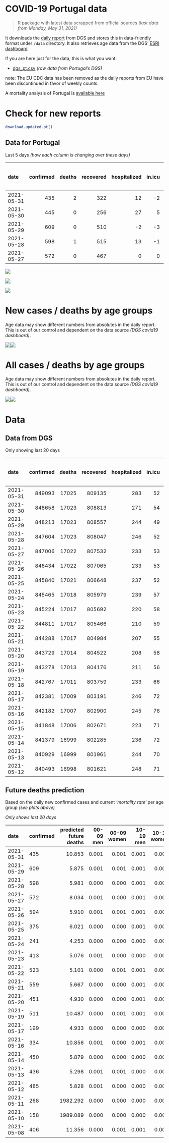 COVID-19 Portugal data
================

> R package with latest data scrapped from official sources *(last data
> from Monday, May 31, 2021)*

It downloads the [daily
report](https://covid19.min-saude.pt/relatorio-de-situacao/) from DGS
and stores this in data-friendly format under `/data` directory. It also
retrieves age data from the DGS’ [ESRI
dashboard](https://covid19.min-saude.pt/ponto-de-situacao-atual-em-portugal/)

If you are here just for the data, this is what you want:

-   [dgs\_pt.csv](raw/master/data/dgs_pt.csv) *(raw data from Portugal’s
    DGS)*

note: The EU CDC data has been removed as the daily reports from EU have
been discontinued in favor of weekly counts.

A mortality analysis of Portugal is [available
here](https://averissimo.github.io/covid19-analysis/mortality.html)

# Check for new reports

``` r
download.updated.pt()
```

## Data for Portugal

Last 5 days *(how each column is changing over these days)*

| date       | confirmed | deaths | recovered | hospitalized | in.icu | first vaccine | second vaccine | confirmed m 00-09 | confirmed w 00-09 | confirmed m 10-19 | confirmed w 10-19 | confirmed m 20-29 | confirmed w 20-29 | confirmed m 30-39 | confirmed w 30-39 | confirmed m 40-49 | confirmed w 40-49 | confirmed m 50-59 | confirmed w 50-59 | confirmed m 60-69 | confirmed w 60-69 | confirmed m 70-79 | confirmed w 70-79 | confirmed m 80+ | confirmed w 80+ | death m 00-09 | death w 00-09 | death m 10-19 | death w 10-19 | death m 20-29 | death w 20-29 | death m 30-39 | death w 30-39 | death m 40-49 | death w 40-49 | death m 50-59 | death w 50-59 | death m 60-69 | death w 60-69 | death m 70-79 | death w 70-79 | death m 80+ | death w 80+ |
|:-----------|----------:|-------:|----------:|-------------:|-------:|--------------:|---------------:|------------------:|------------------:|------------------:|------------------:|------------------:|------------------:|------------------:|------------------:|------------------:|------------------:|------------------:|------------------:|------------------:|------------------:|------------------:|------------------:|----------------:|----------------:|--------------:|--------------:|--------------:|--------------:|--------------:|--------------:|--------------:|--------------:|--------------:|--------------:|--------------:|--------------:|--------------:|--------------:|--------------:|--------------:|------------:|------------:|
| 2021-05-31 |       435 |      2 |       322 |           12 |     -2 |            NA |             NA |                NA |                NA |                NA |                NA |                NA |                NA |                NA |                NA |                NA |                NA |                NA |                NA |                NA |                NA |                NA |                NA |              NA |              NA |            NA |            NA |            NA |            NA |            NA |            NA |            NA |            NA |            NA |            NA |            NA |            NA |            NA |            NA |            NA |            NA |          NA |          NA |
| 2021-05-30 |       445 |      0 |       256 |           27 |      5 |            NA |             NA |                NA |                NA |                NA |                NA |                NA |                NA |                NA |                NA |                NA |                NA |                NA |                NA |                NA |                NA |                NA |                NA |              NA |              NA |            NA |            NA |            NA |            NA |            NA |            NA |            NA |            NA |            NA |            NA |            NA |            NA |            NA |            NA |            NA |            NA |          NA |          NA |
| 2021-05-29 |       609 |      0 |       510 |           -2 |     -3 |            NA |             NA |                14 |                14 |                38 |                49 |                52 |                43 |                60 |                45 |                56 |                61 |                39 |                39 |                33 |                17 |                 9 |                16 |               7 |              10 |             0 |             0 |             0 |             0 |             0 |             0 |             0 |             0 |             0 |             0 |             0 |             0 |             0 |             0 |             0 |             0 |           0 |           0 |
| 2021-05-28 |       598 |      1 |       515 |           13 |     -1 |        115353 |         160673 |                 6 |                 3 |                48 |                43 |                44 |                50 |                63 |                46 |                51 |                60 |                45 |                59 |                14 |                20 |                21 |                 7 |               7 |               9 |             0 |             0 |             0 |             0 |             0 |             0 |             0 |             0 |             0 |             0 |             0 |             0 |             1 |             0 |             0 |             0 |           0 |           0 |
| 2021-05-27 |       572 |      0 |       467 |            0 |      0 |         44393 |          43451 |                13 |                 6 |                30 |                38 |                52 |                53 |                55 |                36 |                43 |                49 |                34 |                56 |                33 |                23 |                 5 |                 9 |               9 |              28 |             0 |             0 |             0 |             0 |             0 |             0 |             0 |             0 |             0 |             0 |             0 |             0 |             0 |             0 |             0 |             0 |           0 |           0 |

![](README_files/figure-gfm/totals-1.svg)<!-- -->

![](README_files/figure-gfm/differential-1.svg)<!-- -->

![](README_files/figure-gfm/differential_7days-1.svg)<!-- -->

# New cases / deaths by age groups

Age data may show different numbers from absolutes in the daily report.
This is out of our control and dependent on the data source *(DGS
covid19 dashboard)*.

![](README_files/figure-gfm/new_cases_deaths-1.svg)<!-- -->![](README_files/figure-gfm/new_cases_deaths-2.svg)<!-- -->

# All cases / deaths by age groups

Age data may show different numbers from absolutes in the daily report.
This is out of our control and dependent on the data source *(DGS
covid19 dashboard)*.

![](README_files/figure-gfm/total_cases_deaths-1.svg)<!-- -->![](README_files/figure-gfm/total_cases_deaths-2.svg)<!-- -->

# Data

## Data from DGS

Only showing last 20 days

| date       | confirmed | deaths | recovered | hospitalized | in.icu | confirmed m 00-09 | confirmed w 00-09 | confirmed m 10-19 | confirmed w 10-19 | confirmed m 20-29 | confirmed w 20-29 | confirmed m 30-39 | confirmed w 30-39 | confirmed m 40-49 | confirmed w 40-49 | confirmed m 50-59 | confirmed w 50-59 | confirmed m 60-69 | confirmed w 60-69 | confirmed m 70-79 | confirmed w 70-79 | confirmed m 80+ | confirmed w 80+ | death m 00-09 | death w 00-09 | death m 10-19 | death w 10-19 | death m 20-29 | death w 20-29 | death m 30-39 | death w 30-39 | death m 40-49 | death w 40-49 | death m 50-59 | death w 50-59 | death m 60-69 | death w 60-69 | death m 70-79 | death w 70-79 | death m 80+ | death w 80+ | first vaccine | second vaccine |
|:-----------|----------:|-------:|----------:|-------------:|-------:|------------------:|------------------:|------------------:|------------------:|------------------:|------------------:|------------------:|------------------:|------------------:|------------------:|------------------:|------------------:|------------------:|------------------:|------------------:|------------------:|----------------:|----------------:|--------------:|--------------:|--------------:|--------------:|--------------:|--------------:|--------------:|--------------:|--------------:|--------------:|--------------:|--------------:|--------------:|--------------:|--------------:|--------------:|------------:|------------:|--------------:|---------------:|
| 2021-05-31 |    849093 |  17025 |    809135 |          283 |     52 |             24018 |             22906 |             39270 |             39651 |             57431 |             64327 |             56164 |             66036 |             62559 |             78412 |             55459 |             70301 |             41429 |             45168 |             26388 |             29627 |           23152 |           46428 |             1 |             1 |             1 |             1 |             7 |             5 |            23 |            20 |            92 |            63 |           332 |           132 |          1069 |           463 |          2286 |          1343 |        5131 |        6055 |       3684821 |        1787668 |
| 2021-05-30 |    848658 |  17023 |    808813 |          271 |     54 |                NA |                NA |                NA |                NA |                NA |                NA |                NA |                NA |                NA |                NA |                NA |                NA |                NA |                NA |                NA |                NA |              NA |              NA |            NA |            NA |            NA |            NA |            NA |            NA |            NA |            NA |            NA |            NA |            NA |            NA |            NA |            NA |            NA |            NA |          NA |          NA |            NA |             NA |
| 2021-05-29 |    848213 |  17023 |    808557 |          244 |     49 |             23983 |             22891 |             39212 |             39594 |             57353 |             64233 |             56083 |             65974 |             62510 |             78338 |             55369 |             70253 |             41406 |             45135 |             26360 |             29604 |           23139 |           46407 |             1 |             1 |             1 |             1 |             7 |             5 |            23 |            20 |            92 |            63 |           332 |           132 |          1068 |           463 |          2286 |          1343 |        5131 |        6054 |            NA |             NA |
| 2021-05-28 |    847604 |  17023 |    808047 |          246 |     52 |             23969 |             22877 |             39174 |             39545 |             57301 |             64190 |             56023 |             65929 |             62454 |             78277 |             55330 |             70214 |             41373 |             45118 |             26351 |             29588 |           23132 |           46397 |             1 |             1 |             1 |             1 |             7 |             5 |            23 |            20 |            92 |            63 |           332 |           132 |          1068 |           463 |          2286 |          1343 |        5131 |        6054 |       3666216 |        1776366 |
| 2021-05-27 |    847006 |  17022 |    807532 |          233 |     53 |             23963 |             22874 |             39126 |             39502 |             57257 |             64140 |             55960 |             65883 |             62403 |             78217 |             55285 |             70155 |             41359 |             45098 |             26330 |             29581 |           23125 |           46388 |             1 |             1 |             1 |             1 |             7 |             5 |            23 |            20 |            92 |            63 |           332 |           132 |          1067 |           463 |          2286 |          1343 |        5131 |        6054 |       3550863 |        1615693 |
| 2021-05-26 |    846434 |  17022 |    807065 |          233 |     53 |             23950 |             22868 |             39096 |             39464 |             57205 |             64087 |             55905 |             65847 |             62360 |             78168 |             55251 |             70099 |             41326 |             45075 |             26325 |             29572 |           23116 |           46360 |             1 |             1 |             1 |             1 |             7 |             5 |            23 |            20 |            92 |            63 |           332 |           132 |          1067 |           463 |          2286 |          1343 |        5131 |        6054 |       3506470 |        1572242 |
| 2021-05-25 |    845840 |  17021 |    806648 |          237 |     52 |             23932 |             22852 |             39068 |             39428 |             57148 |             64031 |             55840 |             65806 |             62318 |             78121 |             55209 |             70043 |             41296 |             45053 |             26320 |             29561 |           23108 |           46347 |             1 |             1 |             1 |             1 |             7 |             5 |            23 |            20 |            92 |            63 |           332 |           132 |          1067 |           463 |          2286 |          1343 |        5131 |        6053 |       3456990 |        1552920 |
| 2021-05-24 |    845465 |  17018 |    805979 |          239 |     57 |             23939 |             22846 |             39036 |             39412 |             57117 |             64007 |             55794 |             65770 |             62292 |             78081 |             55179 |             70012 |             41286 |             45039 |             26316 |             29555 |           23097 |           46330 |             1 |             1 |             1 |             1 |             7 |             5 |            22 |            20 |            92 |            62 |           332 |           132 |          1067 |           463 |          2286 |          1343 |        5131 |        6052 |            NA |             NA |
| 2021-05-23 |    845224 |  17017 |    805692 |          220 |     58 |             23935 |             22855 |             39027 |             39394 |             57098 |             63996 |             55784 |             65754 |             62268 |             78048 |             55154 |             70004 |             41267 |             45016 |             26310 |             29548 |           23093 |           46318 |             1 |             1 |             1 |             1 |             7 |             5 |            22 |            20 |            92 |            62 |           331 |           132 |          1067 |           463 |          2286 |          1343 |        5131 |        6052 |       3413468 |        1528496 |
| 2021-05-22 |    844811 |  17017 |    805466 |          210 |     59 |             23921 |             22846 |             39008 |             39364 |             57062 |             63948 |             55749 |             65725 |             62235 |             78031 |             55136 |             69972 |             41242 |             44987 |             26299 |             29536 |           23087 |           46310 |             1 |             1 |             1 |             1 |             7 |             5 |            22 |            20 |            92 |            62 |           331 |           132 |          1067 |           463 |          2286 |          1343 |        5131 |        6052 |            NA |             NA |
| 2021-05-21 |    844288 |  17017 |    804984 |          207 |     55 |             23913 |             22831 |             38985 |             39339 |             57005 |             63905 |             55684 |             65679 |             62194 |             77990 |             55105 |             69935 |             41225 |             44955 |             26283 |             29527 |           23085 |           46297 |             1 |             1 |             1 |             1 |             7 |             5 |            22 |            20 |            92 |            62 |           331 |           132 |          1067 |           463 |          2286 |          1343 |        5131 |        6052 |            NA |             NA |
| 2021-05-20 |    843729 |  17014 |    804522 |          208 |     58 |             23911 |             22832 |             38952 |             39301 |             56944 |             63846 |             55617 |             65641 |             62143 |             77930 |             55067 |             69907 |             41198 |             44928 |             26278 |             29517 |           23074 |           46290 |             1 |             1 |             1 |             1 |             7 |             5 |            22 |            20 |            92 |            62 |           331 |           132 |          1067 |           462 |          2286 |          1341 |        5131 |        6052 |       3396928 |        1516159 |
| 2021-05-19 |    843278 |  17013 |    804176 |          211 |     56 |             23903 |             22825 |             38924 |             39277 |             56891 |             63798 |             55579 |             65596 |             62106 |             77904 |             55039 |             69878 |             41192 |             44891 |             26264 |             29502 |           23066 |           46287 |             1 |             1 |             1 |             1 |             7 |             5 |            22 |            20 |            92 |            62 |           331 |           132 |          1067 |           462 |          2286 |          1341 |        5131 |        6051 |       3203905 |        1390715 |
| 2021-05-18 |    842767 |  17011 |    803759 |          233 |     66 |                NA |                NA |                NA |                NA |                NA |                NA |                NA |                NA |                NA |                NA |                NA |                NA |                NA |                NA |                NA |                NA |              NA |              NA |            NA |            NA |            NA |            NA |            NA |            NA |            NA |            NA |            NA |            NA |            NA |            NA |            NA |            NA |            NA |            NA |          NA |          NA |            NA |             NA |
| 2021-05-17 |    842381 |  17009 |    803191 |          246 |     72 |             23893 |             22807 |             38888 |             39251 |             56757 |             63706 |             55509 |             65527 |             62027 |             77844 |             54981 |             69815 |             41152 |             44835 |             26239 |             29475 |           23055 |           46269 |             1 |             1 |             1 |             1 |             7 |             5 |            21 |            20 |            91 |            62 |           331 |           132 |          1067 |           461 |          2285 |          1341 |        5131 |        6051 |       3147970 |        1367154 |
| 2021-05-16 |    842182 |  17007 |    802900 |          245 |     76 |             23898 |             22807 |             38874 |             39240 |             56749 |             63692 |             55488 |             65532 |             62010 |             77820 |             54965 |             69799 |             41133 |             44821 |             26230 |             29469 |           23050 |           46254 |             1 |             1 |             1 |             1 |             7 |             5 |            21 |            20 |            91 |            62 |           331 |           132 |          1067 |           461 |          2284 |          1340 |        5131 |        6051 |       3100195 |        1346459 |
| 2021-05-15 |    841848 |  17006 |    802671 |          223 |     71 |                NA |                NA |                NA |                NA |                NA |                NA |                NA |                NA |                NA |                NA |                NA |                NA |                NA |                NA |                NA |                NA |              NA |              NA |            NA |            NA |            NA |            NA |            NA |            NA |            NA |            NA |            NA |            NA |            NA |            NA |            NA |            NA |            NA |            NA |          NA |          NA |       3056719 |        1195927 |
| 2021-05-14 |    841379 |  16999 |    802285 |          236 |     72 |             23883 |             22804 |             38829 |             39198 |             56677 |             63632 |             55415 |             65492 |             61928 |             77741 |             54896 |             69731 |             41117 |             44760 |             26205 |             29457 |           23035 |           46231 |             1 |             1 |             1 |             1 |             7 |             5 |            21 |            20 |            91 |            62 |           331 |           131 |          1065 |           461 |          2282 |          1340 |        5129 |        6050 |       3033070 |        1139735 |
| 2021-05-13 |    840929 |  16999 |    801961 |          244 |     70 |             23881 |             22795 |             38817 |             39186 |             56614 |             63580 |             55382 |             65450 |             61893 |             77706 |             54860 |             69707 |             41096 |             44735 |             26192 |             29446 |           23027 |           46221 |             1 |             1 |             1 |             1 |             7 |             5 |            21 |            20 |            91 |            62 |           331 |           131 |          1065 |           461 |          2282 |          1340 |        5129 |        6050 |       2980170 |        1120138 |
| 2021-05-12 |    840493 |  16998 |    801621 |          248 |     71 |             23867 |             22779 |             38801 |             39168 |             56570 |             63536 |             55353 |             65429 |             61851 |             77665 |             54830 |             69674 |             41076 |             44713 |             26182 |             29427 |           23020 |           46214 |             1 |             1 |             1 |             1 |             7 |             5 |            21 |            20 |            91 |            62 |           331 |           131 |          1065 |           461 |          2282 |          1339 |        5129 |        6050 |       2926888 |        1105021 |

## Future deaths prediction

Based on the daily new confirmed cases and current *‘mortality rate’*
per age group *(see plots above)*

*Only shows last 20 days*

| date       | confirmed | predicted future deaths | 00-09 men | 00-09 women | 10-19 men | 10-19 women | 20-29 men | 20-29 women | 30-39 men | 30-39 women | 40-49 men | 40-49 women | 50-59 men | 50-59 women | 60-69 men | 60-69 women | 70-79 men | 70-79 women | 80+ men | 80+ women |
|:-----------|:----------|------------------------:|----------:|------------:|----------:|------------:|----------:|------------:|----------:|------------:|----------:|------------:|----------:|------------:|----------:|------------:|----------:|------------:|--------:|----------:|
| 2021-05-31 | 435       |                  10.853 |     0.001 |       0.001 |     0.001 |       0.001 |     0.010 |       0.007 |     0.033 |       0.019 |     0.072 |       0.059 |     0.539 |       0.090 |     0.593 |       0.338 |     2.426 |       1.043 |   2.881 |     2.739 |
| 2021-05-29 | 609       |                   5.875 |     0.001 |       0.001 |     0.001 |       0.001 |     0.006 |       0.003 |     0.025 |       0.014 |     0.082 |       0.049 |     0.233 |       0.073 |     0.852 |       0.174 |     0.780 |       0.725 |   1.551 |     1.304 |
| 2021-05-28 | 598       |                   5.981 |     0.000 |       0.000 |     0.001 |       0.001 |     0.005 |       0.004 |     0.026 |       0.014 |     0.075 |       0.048 |     0.269 |       0.111 |     0.361 |       0.205 |     1.819 |       0.317 |   1.551 |     1.174 |
| 2021-05-27 | 572       |                   8.034 |     0.001 |       0.000 |     0.001 |       0.001 |     0.006 |       0.004 |     0.023 |       0.011 |     0.063 |       0.039 |     0.204 |       0.105 |     0.852 |       0.236 |     0.433 |       0.408 |   1.995 |     3.652 |
| 2021-05-26 | 594       |                   5.910 |     0.001 |       0.001 |     0.001 |       0.001 |     0.007 |       0.004 |     0.027 |       0.012 |     0.062 |       0.038 |     0.251 |       0.105 |     0.774 |       0.226 |     0.433 |       0.499 |   1.773 |     1.695 |
| 2021-05-25 | 375       |                   6.021 |     0.000 |       0.000 |     0.001 |       0.000 |     0.004 |       0.002 |     0.019 |       0.011 |     0.038 |       0.032 |     0.180 |       0.058 |     0.258 |       0.144 |     0.347 |       0.272 |   2.438 |     2.217 |
| 2021-05-24 | 241       |                   4.253 |     0.000 |       0.000 |     0.000 |       0.000 |     0.002 |       0.001 |     0.004 |       0.005 |     0.035 |       0.027 |     0.150 |       0.015 |     0.490 |       0.236 |     0.520 |       0.317 |   0.886 |     1.565 |
| 2021-05-23 | 413       |                   5.076 |     0.001 |       0.000 |     0.000 |       0.001 |     0.004 |       0.004 |     0.014 |       0.009 |     0.049 |       0.014 |     0.108 |       0.060 |     0.645 |       0.297 |     0.953 |       0.544 |   1.330 |     1.043 |
| 2021-05-22 | 523       |                   5.101 |     0.000 |       0.001 |     0.001 |       0.001 |     0.007 |       0.003 |     0.027 |       0.014 |     0.060 |       0.033 |     0.186 |       0.069 |     0.439 |       0.328 |     1.386 |       0.408 |   0.443 |     1.695 |
| 2021-05-21 | 559       |                   5.667 |     0.000 |       0.000 |     0.001 |       0.001 |     0.007 |       0.005 |     0.027 |       0.012 |     0.075 |       0.048 |     0.227 |       0.053 |     0.697 |       0.277 |     0.433 |       0.453 |   2.438 |     0.913 |
| 2021-05-20 | 451       |                   4.930 |     0.000 |       0.000 |     0.001 |       0.001 |     0.006 |       0.004 |     0.016 |       0.014 |     0.054 |       0.021 |     0.168 |       0.054 |     0.155 |       0.379 |     1.213 |       0.680 |   1.773 |     0.391 |
| 2021-05-19 | 511       |                  10.487 |     0.000 |       0.001 |     0.001 |       0.001 |     0.016 |       0.007 |     0.029 |       0.021 |     0.116 |       0.048 |     0.347 |       0.118 |     1.032 |       0.574 |     2.166 |       1.224 |   2.438 |     2.348 |
| 2021-05-17 | 199       |                   4.933 |     0.000 |       0.000 |     0.000 |       0.000 |     0.001 |       0.001 |     0.009 |       0.002 |     0.025 |       0.019 |     0.096 |       0.030 |     0.490 |       0.144 |     0.780 |       0.272 |   1.108 |     1.956 |
| 2021-05-16 | 334       |                  10.856 |     0.001 |       0.000 |     0.001 |       0.001 |     0.009 |       0.005 |     0.030 |       0.012 |     0.121 |       0.063 |     0.413 |       0.128 |     0.413 |       0.625 |     2.166 |       0.544 |   3.324 |     3.000 |
| 2021-05-14 | 450       |                   5.879 |     0.000 |       0.000 |     0.000 |       0.000 |     0.008 |       0.004 |     0.014 |       0.013 |     0.051 |       0.028 |     0.216 |       0.045 |     0.542 |       0.256 |     1.126 |       0.499 |   1.773 |     1.304 |
| 2021-05-13 | 436       |                   5.298 |     0.001 |       0.001 |     0.000 |       0.000 |     0.005 |       0.003 |     0.012 |       0.006 |     0.062 |       0.033 |     0.180 |       0.062 |     0.516 |       0.226 |     0.866 |       0.861 |   1.551 |     0.913 |
| 2021-05-12 | 485       |                   5.828 |     0.001 |       0.000 |     0.000 |       0.001 |     0.007 |       0.002 |     0.018 |       0.012 |     0.068 |       0.034 |     0.138 |       0.062 |     0.748 |       0.338 |     1.040 |       0.816 |   1.108 |     1.435 |
| 2021-05-11 | 268       |                1982.292 |     0.000 |       0.000 |     0.000 |       0.000 |     0.004 |       0.001 |     0.007 |       0.006 |     0.046 |       0.013 |     0.120 |       0.049 |     0.439 |       0.185 |  1287.326 |     691.423 |   1.108 |     1.565 |
| 2021-05-10 | 158       |                1989.089 |     0.000 |       0.000 |     0.000 |       0.001 |     0.005 |       0.002 |     0.016 |       0.008 |     0.068 |       0.035 |     0.120 |       0.066 |     0.645 |       0.431 |  1290.878 |     692.511 |   2.216 |     2.087 |
| 2021-05-08 | 406       |                  11.356 |     0.000 |       0.001 |     0.001 |       0.001 |     0.013 |       0.004 |     0.035 |       0.015 |     0.057 |       0.041 |     0.371 |       0.133 |     1.058 |       0.625 |     0.433 |       0.589 |   5.762 |     2.217 |
